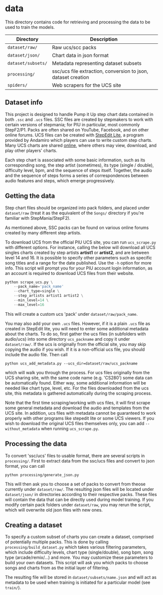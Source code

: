 # data

This directory contains code for retrieving and processing the data
to be used to train the models.

| Directory          | Description                                                   |
|--------------------|---------------------------------------------------------------|
| `dataset/raw/`     | Raw ucs/scc packs                                             |
| `dataset/json/`    | Chart data in json format                                     |
| `dataset/subsets/` | Metadata representing dataset subsets                         |
| `processing/`      | ssc/ucs file extraction, conversion to json, dataset creation |
| `spiders/`         | Web scrapers for the UCS site |

## Dataset info

This project is designed to handle Pump it Up step chart data contained in both `.ssc` and `.ucs` files.
SSC files are created by stepmakers to work with certain versions of stepmania; for PIU in particular,
most commonly StepF2/P1. Packs are often shared on YouTube, Facebook, and on other online forums. UCS files
can be created with [StepEdit Lite](http://www.piugame.com/piu.ucs/ucs.intro/ucs.intro.php), a program provided by Andamiro which players can use to write custom step charts. Many UCS charts are shared [online](http://www.piugame.com/bbs/board.php?bo_table=ucs), where others may view, download, and play other players' charts.

Each step chart is associated with some basic information, such as its corresponding song, the step artist (sometimes),
its type (single / double), difficulty level, bpm, and the sequence of steps itself. Together, the audio and the
sequence of steps forms a series of correspondences between audio features and steps, which emerge progressively.

## Getting the data

Step chart files should be organized into pack folders, and placed under `dataset/raw` (treat it as the
equivalent of the `Songs/` directory if you're familiar with StepMania/StepF2).

As mentioned above, SSC packs can be found on various online forums created by many different
step artists. 

To download UCS from the official PIU UCS site, you can run `ucs_scrape.py` with
different options. For instance, calling the below will download all UCS singles charts
created by step artists **artist1** or **artist2**, and are between level 14 and 16. 
It is possible to specify other parameters such as specific song titles and a range for the date
published. Use the `-h` option for more info. This script will prompt you for your PIU account
login information, as an account is required to download UCS files from their website.

```python
python scrape_ucs.py \
    --pack_name='pack_name'
    --chart_type=single \
    --step_artists artist1 artist2 \
    --min_level=14 \
    --max_level=16
```

This will create a custom ucs 'pack' under `dataset/raw/pack_name`.

You may also add your own `.ucs` files. However, if it is a plain `.ucs` file as
created in StepEdit lite, you will need to enter some additional metadata about the charts.
To do so, first gather the ucs files (in subfolders with audio/ucs) into some directory
`ucs_packname` and copy it under `dataset/raw/`. If the ucs is originally from the
official site, you may skip copying the audio if you wish. If it is a non-official
ucs file, you should include the audio file. Then call

`python ucs_add_metadata.py --ucs_dir=dataset/raw/ucs_packname`

which will walk you through the process. For ucs files originally from the UCS
sharing site, with the same code name (e.g. 'CS280') some data can be automatically
found. Either way, some additional information will be needed like chart type,
level, etc. For the files downloaded from the ucs site, this metadata is gathered
automatically during the scraping process.

Note that the first time scraping/working with ucs files, it will first scrape
some general metadata and download the audio and templates from the UCS site. In
addition, ucs files with metadata cannot be guaranteed to work properly with other
programs like stepedit lite or some UCS viewers. If you wish to download the original
UCS files themselves only, you can add `--without_metadata` when running `ucs_scrape.py`.

## Processing the data

To convert 'ssc/ucs' files to usable format, there are several scripts in `processing/`.
First to extract data from the ssc/ucs files and convert to json format, you can call

`python processing/generate_json.py`

This will then ask you to choose a set of packs to convert from theose currently under 
`dataset/raw/`. The resulting json files will be located under `dataset/json/` in
directories according to their respective packs. These files will contain the data that can
be directly used during model training. If you modify certain pack folders under `dataset/raw`,
you may rerun the script, which will overwrite old json files with new ones.

## Creating a dataset

To specify a custom subset of charts you can create a dataset, comprised of potentially multiple packs.
This is done by calling `processing/build_dataset.py` which takes various filtering parameters,
which include difficulty levels, chart type (single/double), song bpm, song type
(arcade/remix/...) and more. You may customize these parameters to build your own datasets.
This script will ask you which packs to choose songs and charts from as the initial layer of filtering.

The resulting file will be stored in `dataset/subsets/name.json` and will act as metadata
to be used when training is initiated for a particular model (see `train/`).
